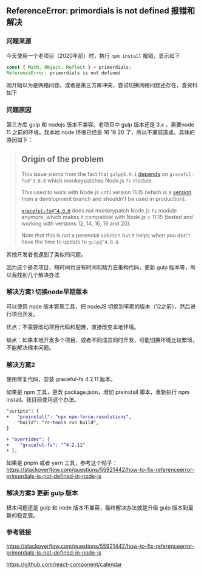 ## ReferenceError: primordials is not defined 报错和解决

### 问题来源

今天使用一个老项目（2020年前）时，执行 `npm install` 报错，显示如下

~~~js
const { Math, Object, Reflect } = primordials;
ReferenceError: primordials is not defined
~~~

刚开始以为是网络问题，或者是第三方库冲突，尝试切换网络问题还存在，查资料如下

### 问题原因

第三方库 gulp 和 nodejs 版本不兼容。老项目中 gulp 版本还是 3.x ，需要node 11 之前的环境。我本地 node 环境已经是 16 18 20 了，所以不兼容造成。具体的原因如下：

> ## Origin of the problem
>
> This issue stems from the fact that `gulp@3.9.1` [depends](https://github.com/gulpjs/gulp/blob/v3.9.1/package.json#L47) on `graceful-fs@^3.0.0` which monkeypatches Node.js `fs` module.
>
> This used to work with Node.js until version 11.15 (which is a [version](https://nodejs.org/en/about/releases/) from a development branch and shouldn't be used in production).
>
> [`graceful-fs@^4.0.0`](https://github.com/isaacs/node-graceful-fs#v4) does not monkeypatch Node.js `fs` module anymore, which makes it compatible with Node.js > 11.15 (tested and working with versions 12, 14, 16, 18 and 20).
>
> Note that this is not a perennial solution but it helps when you don't have the time to update to `gulp@^4.0.0`.

其他开发者也遇到了类似的问题。

因为这个是老项目，短时间也没有时间和精力去重构代码，更新 gulp 版本等，所以我找到几个解决办法

### 解决方案1 切换node早期版本

可以使用 node 版本管理工具，把 nodeJS 切换到早期的版本（12之前），然后进行项目开发。

优点：不需要改动项目代码和配置，直接改变本地环境。

缺点：如果本地开发多个项目，或者不同成员同时开发，可能切换环境比较繁琐，不能解决根本问题。

### 解决方案2

使用修复代码，安装 graceful-fs 4.2.11 版本。

如果是 npm 工具，更改 package.json，增加 preinstall 脚本，重新执行 npm install。我目前使用这个办法。

~~~diff
"scripts": {
+   "preinstall": "npx npm-force-resolutions",
    "build": "rc-tools run build",
}

+ "overrides": {
+	 "graceful-fs": "^4.2.11"
+ },
~~~

如果是 pnpm 或者 yarn 工具，参考这个帖子：https://stackoverflow.com/questions/55921442/how-to-fix-referenceerror-primordials-is-not-defined-in-node-js

### 解决方案3 更新 gulp 版本

根本问题还是 gulp 和 node 版本不兼容，最终解决办法就是升级 gulp 版本到最新的稳定版。

### 参考链接

https://stackoverflow.com/questions/55921442/how-to-fix-referenceerror-primordials-is-not-defined-in-node-js

https://github.com/react-component/calendar
